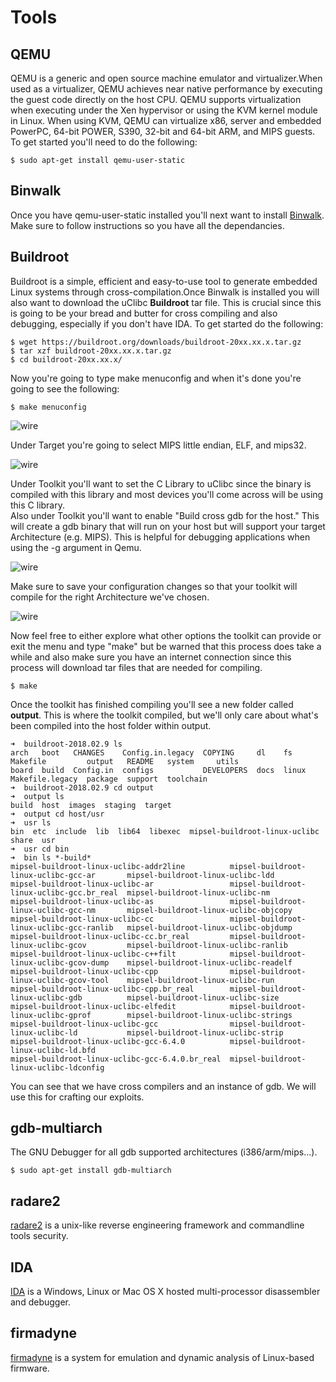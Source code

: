 # Tools
## QEMU
QEMU is a generic and open source machine emulator and virtualizer.When used as a virtualizer, QEMU achieves near native performance by executing the guest code directly on the host CPU. QEMU supports virtualization when executing under the Xen hypervisor or using the KVM kernel module in Linux. When using KVM, QEMU can virtualize x86, server and embedded PowerPC, 64-bit POWER, S390, 32-bit and 64-bit ARM, and MIPS guests. 
To get started you'll need to do the following:
```console
$ sudo apt-get install qemu-user-static
```
## Binwalk
Once you have qemu-user-static installed you'll next want to install [Binwalk](https://github.com/ReFirmLabs/binwalk). Make sure to follow instructions so you have all the dependancies.
## Buildroot
Buildroot is a simple, efficient and easy-to-use tool to generate embedded Linux systems through cross-compilation.Once Binwalk is installed you will also want to download the uClibc **Buildroot** tar file. This is crucial since this is going to be your bread and butter for cross compiling and also debugging, especially if you don't have IDA. To get started do the following:
```console
$ wget https://buildroot.org/downloads/buildroot-20xx.xx.x.tar.gz
$ tar xzf buildroot-20xx.xx.x.tar.gz
$ cd buildroot-20xx.xx.x/
```
Now you're going to type make menuconfig and when it's done you're going to see the following:
```console
$ make menuconfig
```

![wire](https://github.com/s34s0n/multiarch/blob/master/mips/images/1.png)

Under Target you're going to select MIPS little endian, ELF, and mips32.

![wire](https://github.com/s34s0n/multiarch/blob/master/mips/images/2.png)

Under Toolkit you'll want to set the C Library to uClibc since the binary is compiled with this library and most devices you'll come across will be using this C library.<br/>
Also under Toolkit you'll want to enable "Build cross gdb for the host." This will create a gdb binary that will run on your host but will support your target Architecture (e.g. MIPS). This is helpful for debugging applications when using the -g argument in Qemu.

![wire](https://github.com/s34s0n/multiarch/blob/master/mips/images/3.png)

Make sure to save your configuration changes so that your toolkit will compile for the right Architecture we've chosen.

![wire](https://github.com/s34s0n/multiarch/blob/master/mips/images/4.png)

Now feel free to either explore what other options the toolkit can provide or exit the menu and type "make" but be warned that this process does take a while and also make sure you have an internet connection since this process will download tar files that are needed for compiling.

```console
$ make
```
Once the toolkit has finished compiling you'll see a new folder called **output**. This is where the toolkit compiled, but we'll only care about what's been compiled into the host folder within output.
```console
➜  buildroot-2018.02.9 ls
arch   boot   CHANGES    Config.in.legacy  COPYING     dl    fs     Makefile         output   README   system     utils
board  build  Config.in  configs           DEVELOPERS  docs  linux  Makefile.legacy  package  support  toolchain
➜  buildroot-2018.02.9 cd output 
➜  output ls
build  host  images  staging  target
➜  output cd host/usr 
➜  usr ls
bin  etc  include  lib  lib64  libexec  mipsel-buildroot-linux-uclibc  share  usr
➜  usr cd bin 
➜  bin ls *-build*
mipsel-buildroot-linux-uclibc-addr2line          mipsel-buildroot-linux-uclibc-gcc-ar       mipsel-buildroot-linux-uclibc-ldd
mipsel-buildroot-linux-uclibc-ar                 mipsel-buildroot-linux-uclibc-gcc.br_real  mipsel-buildroot-linux-uclibc-nm
mipsel-buildroot-linux-uclibc-as                 mipsel-buildroot-linux-uclibc-gcc-nm       mipsel-buildroot-linux-uclibc-objcopy
mipsel-buildroot-linux-uclibc-cc                 mipsel-buildroot-linux-uclibc-gcc-ranlib   mipsel-buildroot-linux-uclibc-objdump
mipsel-buildroot-linux-uclibc-cc.br_real         mipsel-buildroot-linux-uclibc-gcov         mipsel-buildroot-linux-uclibc-ranlib
mipsel-buildroot-linux-uclibc-c++filt            mipsel-buildroot-linux-uclibc-gcov-dump    mipsel-buildroot-linux-uclibc-readelf
mipsel-buildroot-linux-uclibc-cpp                mipsel-buildroot-linux-uclibc-gcov-tool    mipsel-buildroot-linux-uclibc-run
mipsel-buildroot-linux-uclibc-cpp.br_real        mipsel-buildroot-linux-uclibc-gdb          mipsel-buildroot-linux-uclibc-size
mipsel-buildroot-linux-uclibc-elfedit            mipsel-buildroot-linux-uclibc-gprof        mipsel-buildroot-linux-uclibc-strings
mipsel-buildroot-linux-uclibc-gcc                mipsel-buildroot-linux-uclibc-ld           mipsel-buildroot-linux-uclibc-strip
mipsel-buildroot-linux-uclibc-gcc-6.4.0          mipsel-buildroot-linux-uclibc-ld.bfd
mipsel-buildroot-linux-uclibc-gcc-6.4.0.br_real  mipsel-buildroot-linux-uclibc-ldconfig
```
You can see that we have cross compilers and an instance of gdb. We will use this for crafting our exploits. 
## gdb-multiarch
The GNU Debugger for all gdb supported architectures (i386/arm/mips...).
```console
$ sudo apt-get install gdb-multiarch
```
## radare2
[radare2](https://github.com/radare/radare2) is a unix-like reverse engineering framework and commandline tools security.
## IDA
[IDA](https://www.hex-rays.com/products/ida/) is a Windows, Linux or Mac OS X hosted multi-processor disassembler and debugger.
## firmadyne
[firmadyne](https://github.com/firmadyne/firmadyne) is a system for emulation and dynamic analysis of Linux-based firmware.

